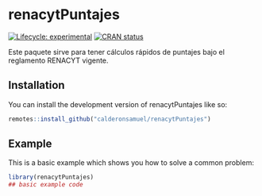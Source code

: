 
<!-- README.md is generated from README.Rmd. Please edit that file -->

# renacytPuntajes

<!-- badges: start -->

[![Lifecycle:
experimental](https://img.shields.io/badge/lifecycle-experimental-orange.svg)](https://lifecycle.r-lib.org/articles/stages.html#experimental)
[![CRAN
status](https://www.r-pkg.org/badges/version/renacytPuntajes)](https://CRAN.R-project.org/package=renacytPuntajes)
<!-- badges: end -->

Este paquete sirve para tener cálculos rápidos de puntajes bajo el
reglamento RENACYT vigente.

## Installation

You can install the development version of renacytPuntajes like so:

``` r
remotes::install_github("calderonsamuel/renacytPuntajes")
```

## Example

This is a basic example which shows you how to solve a common problem:

``` r
library(renacytPuntajes)
## basic example code
```
